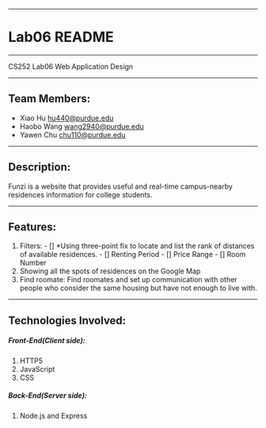 --------------
# Lab06 README
--------------
  CS252 Lab06 Web Application Design

-------------
Team Members:
-------------

  - Xiao Hu	hu440@purdue.edu
  - Haobo Wang	wang2940@purdue.edu
  - Yawen Chu   chu110@purdue.edu

------------
Description:
------------
  Funzi is a website that provides useful and real-time campus-nearby residences information for college students. 
  
---------
Features:
---------
  1. Filters:
    - [] *Using three-point fix to locate and list the rank of distances of available residences.
    - [] Renting Period
    - [] Price Range
    - [] Room Number
  2. Showing all the spots of residences on the Google Map
  3. Find roomate: Find roomates and set up communication with other people who consider the same housing but have not enough to live with.
    
----------------------
Technologies Involved:
----------------------
  ##### Front-End(Client side):
  1. HTTP5
  2. JavaScript
  3. CSS
  ##### Back-End(Server side):
  1. Node.js and Express
  
